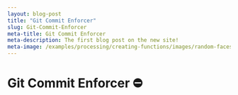 ```yaml
---
layout: blog-post
title: "Git Commit Enforcer"
slug: Git-Commit-Enforcer
meta-title: Git Commit Enforcer
meta-description: The first blog post on the new site!
meta-image: /examples/processing/creating-functions/images/random-faces-2.png
---
```


# Git Commit Enforcer :no_entry:
